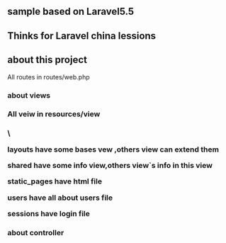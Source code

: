 ## sample based on Laravel5.5

## Thinks for Laravel china lessions

## about this project

<p>All routes in routes/web.php</p>

### about views

<h3>All veiw in resources/view<h3>\

<p>layouts have some bases vew ,others view can extend them</p>
<p>shared have some info view,others view`s info in this view</p>
<p>static_pages have html file</p>
<p>users have all about users file</p>
<p>sessions have login file</p>

### about controller

<p></p>

